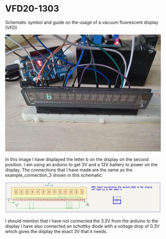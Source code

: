 # VFD20-1303
Schematic symbol and guide on the usage of a vacuum fluorescent display (VFD)

<img src="./img3.jpg" alt="Alt text" title="IRL example connection">

In this image I have displayed the letter b on the display on the second position.
I am using an arduino to get 3V and a 12V battery to power on the display.
The connections that I have made are the same as the example_connection_3 shown in this schematic:

<img src="./exapmle_connection_3.png" alt="Alt text" title="example_connection_3">

I should mention that I have not connected the 3.3V from the arduino to the display I have also connected 
an schottky diode with a voltage drop of 0.3V which gives the display the exact 3V that it needs.
